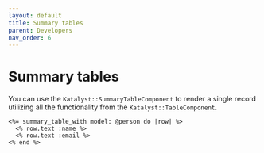 ```yaml
---
layout: default
title: Summary tables
parent: Developers
nav_order: 6
---
```


# Summary tables

You can use the `Katalyst::SummaryTableComponent` to render a single record utilizing all the functionality from the
`Katalyst::TableComponent`.

```erb
<%= summary_table_with model: @person do |row| %>
  <% row.text :name %>
  <% row.text :email %>
<% end %>
```
